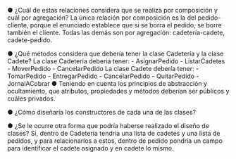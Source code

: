 ● ¿Cuál de estas relaciones considera que se realiza por composición y cuál por
agregación?
    La única relación por composición es la del pedido-cliente, porque el enunciado establece que si se borra el pedido, se borre también el cliente. Todas las demás son por agregación: cadetería-cadete, cadete-pedido.

● ¿Qué métodos considera que debería tener la clase Cadetería y la clase Cadete?
    La clase Cadeteria deberia tener:
        - AsignarPedido
        - ListarCadetes
        - MoverPedido
        - CancelarPedido
    La clase Cadete debería tener:
        - TomarPedido
        - EntregarPedido
        - CancelarPedido
        - QuitarPedido
        - JornalACobrar 
● Teniendo en cuenta los principios de abstracción y ocultamiento, que atributos,
propiedades y métodos deberían ser públicos y cuáles privados.

● ¿Cómo diseñaría los constructores de cada una de las clases?

● ¿Se le ocurre otra forma que podría haberse realizado el diseño de clases?
    Si, dentro de Cadeteria tendria una lista de cadetes y una lista de pedidos, y para relacionarlos a estos, dentro de pedido pondria un campo para identificar el cadete asignado y en cadete lo mismo.

